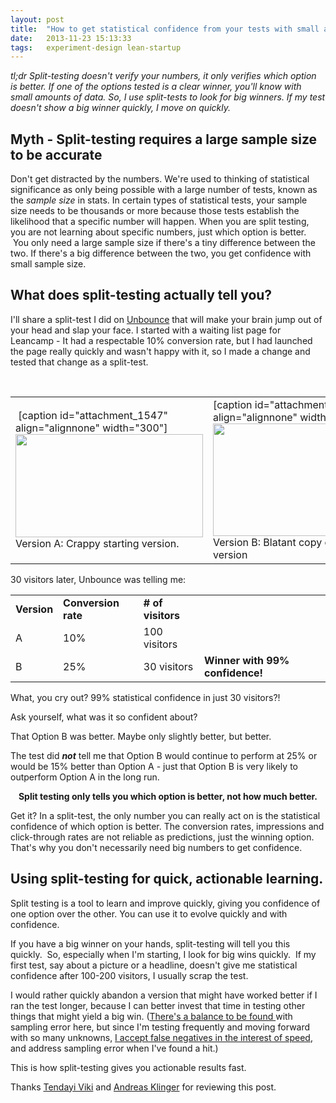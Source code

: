 ```yaml
---
layout: post
title:  "How to get statistical confidence from your tests with small amounts of data."
date:   2013-11-23 15:13:33
tags:   experiment-design lean-startup
---
```


<em>tl;dr Split-testing doesn't verify your numbers, it only verifies which option is better. If one of the options tested is a clear winner, you'll know with small amounts of data. So, I use split-tests to look for big winners. If my test doesn't show a big winner quickly, I move on quickly.</em>
<h2><strong>Myth - Split-testing requires a large sample size to be accurate</strong></h2>
Don't get distracted by the numbers. We're used to thinking of statistical significance as only being possible with a large number of tests, known as the <em>sample size</em> in stats. In certain types of statistical tests, your sample size needs to be thousands or more because those tests establish the likelihood that a specific number will happen. When you are split testing, you are not learning about specific numbers, just which option is better.  You only need a large sample size if there's a tiny difference between the two. If there's a big difference between the two, you get confidence with small sample size.
<h2><strong>What does split-testing actually tell you?</strong></h2>
I'll share a split-test I did on <a href="http://unbounce.com">Unbounce</a> that will make your brain jump out of your head and slap your face. I started with a waiting list page for Leancamp - It had a respectable 10% conversion rate, but I had launched the page really quickly and wasn't happy with it, so I made a change and tested that change as a split-test.

&nbsp;
<table>
<tbody>
<tr>
<td> [caption id="attachment_1547" align="alignnone" width="300"]<a href="https://dl.dropboxusercontent.com/u/6606104/www/saintsal/img/2011/09/Preview-B-_Leancamp-membership_.png"><img class="size-medium wp-image-1547" title="Preview [B] - _Leancamp membership_" src="https://dl.dropboxusercontent.com/u/6606104/www/saintsal/img/2011/09/Preview-B-_Leancamp-membership_-300x165.png" alt="" width="300" height="165" /></a> Version A: Crappy starting version.</td>
<td>[caption id="attachment_1546" align="alignnone" width="300"]<a href="https://dl.dropboxusercontent.com/u/6606104/www/saintsal/img/2011/09/Preview-C-_Leancamp-membership_.png"><img class="size-medium wp-image-1546" title="Preview [C] - _Leancamp membership_" src="https://dl.dropboxusercontent.com/u/6606104/www/saintsal/img/2011/09/Preview-C-_Leancamp-membership_-300x180.png" alt="" width="300" height="180" /></a> Version B: Blatant copy of Buffer version</td>
</tr>
</tbody>
</table>
30 visitors later, Unbounce was telling me:
<table>
<tbody>
<tr>
<td><strong>Version</strong></td>
<td><strong>Conversion rate</strong></td>
<td><strong># of visitors</strong></td>
<td></td>
</tr>
<tr>
<td>A</td>
<td>10%</td>
<td>100 visitors</td>
<td></td>
</tr>
<tr>
<td>B</td>
<td>25%</td>
<td>30 visitors</td>
<td><strong>Winner with 99% confidence!</strong></td>
</tr>
</tbody>
</table>
What, you cry out? 99% statistical confidence in just 30 visitors?!

Ask yourself, what was it so confident about?

That Option B was better. Maybe only slightly better, but better.

The test did <em><strong>not</strong></em> tell me that Option B would continue to perform at 25% or would be 15% better than Option A - just that Option B is very likely to outperform Option A in the long run.
<p style="text-align: center;"><strong>Split testing only tells you which option is better, not how much better.</strong></p>
Get it? In a split-test, the only number you can really act on is the statistical confidence of which option is better. The conversion rates, impressions and click-through rates are not reliable as predictions, just the winning option. That's why you don't necessarily need big numbers to get confidence.
<h2>Using split-testing for quick, actionable learning.</h2>
Split testing is a tool to learn and improve quickly, giving you confidence of one option over the other. You can use it to evolve quickly and with confidence.

If you have a big winner on your hands, split-testing will tell you this quickly.  So, especially when I'm starting, I look for big wins quickly.  If my first test, say about a picture or a headline, doesn't give me statistical confidence after 100-200 visitors, I usually scrap the test.

I would rather quickly abandon a version that might have worked better if I ran the test longer, because I can better invest that time in testing other things that might yield a big win. (<a href="http://mindtheproduct.com/2012/08/experiments-101/">There's a balance to be found </a>with sampling error here, but since I'm testing frequently and moving forward with so many unknowns, <a href="http://giffconstable.com/2012/05/tips-for-low-volume-ab-testing/">I accept false negatives in the interest of speed</a>, and address sampling error when I've found a hit.)

This is how split-testing gives you actionable results fast.

Thanks <a href="http://www.tendayiviki.com">Tendayi Viki</a> and <a href="http://klinger.io">Andreas Klinger</a> for reviewing this post.
